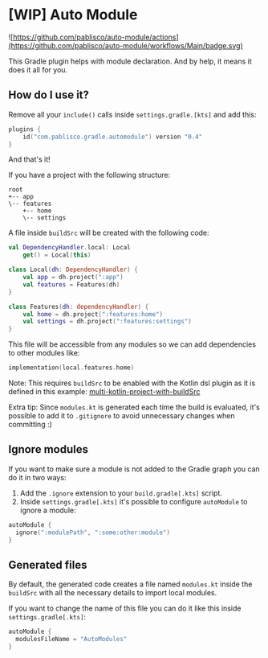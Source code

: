 # [WIP] Auto Module

![https://github.com/pablisco/auto-module/actions](https://github.com/pablisco/auto-module/workflows/Main/badge.svg)


This Gradle plugin helps with module declaration. And by help, it means it does it all for you.

## How do I use it?

Remove all your `include()` calls inside `settings.gradle.[kts]` and add this:

```kotlin
plugins {
    id("com.pablisco.gradle.automodule") version "0.4"
}
```

And that's it!

If you have a project with the following structure:

```
root
+-- app
\-- features
    +-- home
    \-- settings
```

A file inside `buildSrc` will be created with the following code:

```kotlin
val DependencyHandler.local: Local
    get() = Local(this)

class Local(dh: DependencyHandler) {
    val app = dh.project(":app")
    val features = Features(dh)
}

class Features(dh: dependencyHandler) {
    val home = dh.project(":features:home")
    val settings = dh.project(":features:settings")
}
```

This file will be accessible from any modules so we can add dependencies to other modules like:

```kotlin
implementation(local.features.home)
```

Note: This requires `buildSrc` to be enabled with the Kotlin dsl plugin as it is defined in this example: [multi-kotlin-project-with-buildSrc](https://github.com/gradle/kotlin-dsl-samples/tree/master/samples/multi-kotlin-project-with-buildSrc)

Extra tip: Since `modules.kt` is generated each time the build is evaluated, it's possible to add it to `.gitignore` to avoid unnecessary changes when committing :)

## Ignore modules

If you want to make sure a module is not added to the Gradle graph you can do it in two ways:

1. Add the `.ignore` extension to your `build.gradle[.kts]` script.
2. Inside `settings.gradle[.kts]` it's possible to configure `autoModule` to ignore a module:

```kotlin
autoModule {
  ignore(":modulePath", ":some:other:module")
}
```

## Generated files

By default, the generated code creates a file named `modules.kt` inside the `buildSrc` with all the necessary details to import local modules.

If you want to change the name of this file you can do it like this inside `settings.gradle[.kts]`:

```kotlin
autoModule {
  modulesFileName = "AutoModules"
}
```